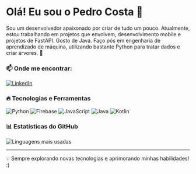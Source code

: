 # Olá! Eu sou o Pedro Costa 👋

Sou um desenvolvedor apaixonado por criar de tudo um pouco. Atualmente, estou trabalhando em projetos que envolvem, desenvolvimento mobile e projetos de FastAPI.
Gosto de Java. Faço pós em engenharia de aprendizado de máquina, utilizando bastante Python para tratar dados e criar árvores. 🚀

### 📫 Onde me encontrar:
[![LinkedIn](https://img.shields.io/badge/LinkedIn-blue?style=for-the-badge&logo=linkedin)](https://www.linkedin.com/in/pedro-costa-2802-pcm/)

### 🔥 Tecnologias e Ferramentas

![Python](https://img.shields.io/badge/Python-3776AB?style=for-the-badge&logo=python&logoColor=white)
![Firebase](https://img.shields.io/badge/Firebase-ffca28?style=for-the-badge&logo=firebase&logoColor=white)
![JavaScript](https://img.shields.io/badge/JavaScript-F7DF1E?style=for-the-badge&logo=javascript&logoColor=black)
![Java](https://img.shields.io/badge/Java-007396?style=for-the-badge&logo=java&logoColor=white)
![Kotlin](https://img.shields.io/badge/Kotlin-0095D5?style=for-the-badge&logo=kotlin&logoColor=white)

### 📊 Estatísticas do GitHub
![Linguagens mais usadas](https://github-readme-stats.vercel.app/api/top-langs/?username=pecosta23&layout=compact&theme=dracula)

---
💡 Sempre explorando novas tecnologias e aprimorando minhas habilidades! :)
